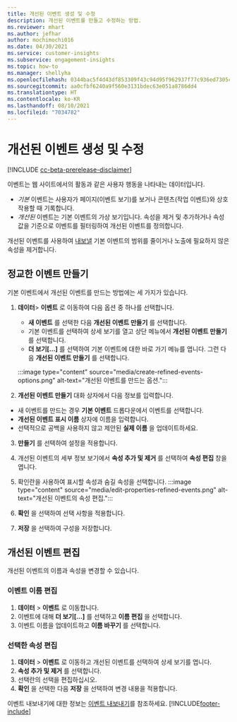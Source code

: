 ```yaml
---
title: 개선된 이벤트 생성 및 수정
description: 개선된 이벤트를 만들고 수정하는 방법.
ms.reviewer: mhart
ms.author: jefhar
author: mochimochi016
ms.date: 04/30/2021
ms.service: customer-insights
ms.subservice: engagement-insights
ms.topic: how-to
ms.manager: shellyha
ms.openlocfilehash: 0344bac5f4d43df853309f43c94d95f962937f77c936ed7305c5de4a08835f04
ms.sourcegitcommit: aa0cfbf6240a9f560e3131bdec63e051a8786dd4
ms.translationtype: HT
ms.contentlocale: ko-KR
ms.lasthandoff: 08/10/2021
ms.locfileid: "7034782"
---
```

# <a name="create-and-modify-refined-events"></a>개선된 이벤트 생성 및 수정

[!INCLUDE [cc-beta-prerelease-disclaimer](includes/cc-beta-prerelease-disclaimer.md)]


이벤트는 웹 사이트에서의 활동과 같은 사용자 행동을 나타내는 데이터입니다.

- *기본* 이벤트는 사용자가 페이지(이벤트 보기)를 보거나 콘텐츠(작업 이벤트)와 상호 작용할 때 기록합니다.
- *개선된* 이벤트는 기본 이벤트의 가상 보기입니다. 속성을 제거 및 추가하거나 속성 값을 기준으로 이벤트를 필터링하여 개선된 이벤트를 정의합니다.

개선된 이벤트를 사용하여 [내보낼](export-events.md) 기본 이벤트의 범위를 줄이거나 노출에 필요하지 않은 속성을 제거합니다.

## <a name="create-refined-events"></a>정교한 이벤트 만들기

기본 이벤트에서 개선된 이벤트를 만드는 방법에는 세 가지가 있습니다. 

1. **데이터**> **이벤트** 로 이동하여 다음 옵션 중 하나를 선택합니다.
    - **새 이벤트** 를 선택한 다음 **개선된 이벤트 만들기** 를 선택합니다.
    - 기본 이벤트를 선택하여 상세 보기를 열고 상단 메뉴에서 **개선된 이벤트 만들기** 를 선택합니다.
    - **더 보기[...]** 를 선택하여 기본 이벤트에 대한 바로 가기 메뉴를 엽니다. 그런 다음 **개선된 이벤트 만들기** 를 선택합니다.
    
    :::image type="content" source="media/create-refined-events-options.png" alt-text="개선된 이벤트를 만드는 옵션.":::

1. **개선된 이벤트 만들기** 대화 상자에서 다음 정보를 입력합니다.

- 새 이벤트를 만드는 경우 **기본 이벤트** 드롭다운에서 이벤트를 선택합니다.
- **개선된 이벤트 표시 이름** 상자에 이름을 입력합니다.
- 선택적으로 공백을 사용하지 않고 제안된 **실제 이름** 을 업데이트하세요.

3. **만들기** 를 선택하여 설정을 적용합니다.

1. 개선된 이벤트의 세부 정보 보기에서 **속성 추가 및 제거** 를 선택하여 **속성 편집** 창을 엽니다. 

1. 확인란을 사용하여 표시할 속성과 숨길 속성을 선택합니다. 
   :::image type="content" source="media/edit-properties-refined-events.png" alt-text="개선된 이벤트의 속성 편집.":::

1. **확인** 을 선택하여 선택 사항을 적용합니다.

1. **저장** 을 선택하여 구성을 저장합니다.

## <a name="edit-refined-events"></a>개선된 이벤트 편집

개선된 이벤트의 이름과 속성을 변경할 수 있습니다.

### <a name="edit-event-name"></a>이벤트 이름 편집

1. **데이터** > **이벤트** 로 이동합니다. 
1. 이벤트에 대해 **더 보기[...]** 를 선택하고 **이름 편집** 을 선택합니다.
1. 이벤트 이름을 업데이트하고 **이름 바꾸기** 를 선택합니다.

### <a name="edit-selected-properties"></a>선택한 속성 편집

1. **데이터** > **이벤트** 로 이동하고 개선된 이벤트를 선택하여 상세 보기를 엽니다.
1. **속성 추가 및 제거** 를 선택합니다. 
1. 선택란의 선택을 편집하십시오.
1. **확인** 을 선택한 다음 **저장** 을 선택하여 변경 내용을 적용합니다.

이벤트 내보내기에 대한 정보는 [이벤트 내보내기](export-events.md)를 참조하세요.
[!INCLUDE[footer-include](../includes/footer-banner.md)]
